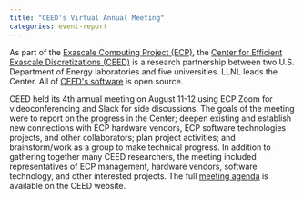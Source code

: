```yaml
---
title: "CEED's Virtual Annual Meeting"
categories: event-report
---
```


As part of the [Exascale Computing Project (ECP)](https://www.exascaleproject.org/), the [Center for Efficient Exascale Discretizations (CEED)](https://ceed.exascaleproject.org/) is a research partnership between two U.S. Department of Energy laboratories and five universities. LLNL leads the Center. All of [CEED's software](https://github.com/ceed/) is open source.

CEED held its 4th annual meeting on August 11-12 using ECP Zoom for videoconferencing and Slack for side discussions. The goals of the meeting were to report on the progress in the Center; deepen existing and establish new connections with ECP hardware vendors, ECP software technologies projects, and other collaborators; plan project activities; and brainstorm/work as a group to make technical progress. In addition to gathering together many CEED researchers, the meeting included representatives of ECP management, hardware vendors, software technology, and other interested projects. The full [meeting agenda](https://ceed.exascaleproject.org/ceed4am/) is available on the CEED website.
